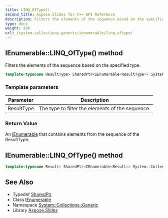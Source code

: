 ```yaml
---
title: LINQ_OfType()
second_title: Aspose.Slides for C++ API Reference
description: Filters the elements of the sequence based on the specified type.
type: docs
weight: 209
url: /system.collections.generic/ienumerable/linq_oftype/
---
```

## IEnumerable::LINQ_OfType() method


Filters the elements of the sequence based on the specified type.

```cpp
template<typename ResultType> SharedPtr<IEnumerable<ResultType>> System::Collections::Generic::IEnumerable<T>::LINQ_OfType()
```


### Template parameters

| Parameter | Description |
| --- | --- |
| ResultType | The type to filter the elements of the sequence. |

### Return Value

An [IEnumerable](../) that contains elements from the sequence of the ResultType.

## IEnumerable::LINQ_OfType() method




```cpp
template<typename Result> SharedPtr<IEnumerable<Result>> System::Collections::Generic::IEnumerable<T>::LINQ_OfType()
```

## See Also

* Typedef [SharedPtr](../../../system/sharedptr/)
* Class [IEnumerable](../)
* Namespace [System::Collections::Generic](../../)
* Library [Aspose.Slides](../../../)